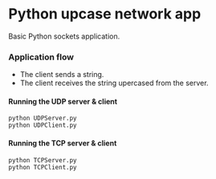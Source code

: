 # Python upcase network app

Basic Python sockets application.

### Application flow

* The client sends a string.
* The client receives the string upercased from the server.


#### Running the UDP server & client

    python UDPServer.py
    python UDPClient.py

#### Running the TCP server & client

    python TCPServer.py
    python TCPClient.py
